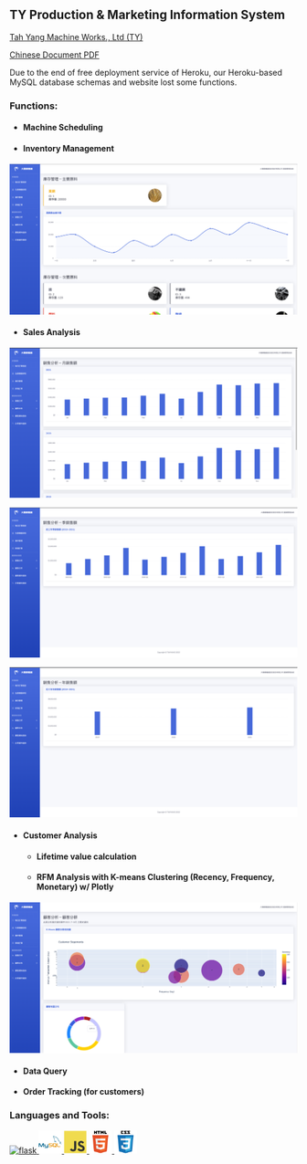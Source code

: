 ## TY Production & Marketing Information System
[Tah Yang Machine Works., Ltd (TY)](https://www.tah-yang.com/)

[Chinese Document PDF](https://drive.google.com/file/d/11yxnuldgsGr8XpPK0hQjB0iZSc4JaA9G/view?usp=sharing)

Due to the end of free deployment service of Heroku, our Heroku-based MySQL database schemas and website lost some functions.

### Functions:
- #### Machine Scheduling
- #### Inventory Management
<p align="left"><img src="/inventory.png" alt="inventory"/></p>

- #### Sales Analysis
<p align="left"><img src="/sales_mth.png" alt="sales_yr"/></p>
<p align="left"><img src="/sales_qtr.png" alt="inventory"/></p>
<p align="left"><img src="/sales_yr.png" alt="inventory"/></p>

- #### Customer Analysis
    - #### Lifetime value calculation
    - #### RFM Analysis with K-means Clustering (Recency, Frequency, Monetary) w/ Plotly
<p align="left"><img src="/k-means RFM.png" alt="rfm"/></p>

- #### Data Query
- #### Order Tracking (for customers)



### Languages and Tools:
<p align="left"><a href="https://flask.palletsprojects.com/" target="_blank" rel="noreferrer"> <img src="https://www.vectorlogo.zone/logos/pocoo_flask/pocoo_flask-icon.svg" alt="flask" width="40" height="40"/> </a><a href="https://www.mysql.com/" target="_blank" rel="noreferrer"> <img src="https://raw.githubusercontent.com/devicons/devicon/master/icons/mysql/mysql-original-wordmark.svg" alt="mysql" width="40" height="40"/> </a><a href="https://developer.mozilla.org/en-US/docs/Web/JavaScript" target="_blank" rel="noreferrer"> <img src="https://raw.githubusercontent.com/devicons/devicon/master/icons/javascript/javascript-original.svg" alt="javascript" width="40" height="40"/> </a><a href="https://www.w3.org/html/" target="_blank" rel="noreferrer"> <img src="https://raw.githubusercontent.com/devicons/devicon/master/icons/html5/html5-original-wordmark.svg" alt="html5" width="40" height="40"/> </a><a href="https://www.w3schools.com/css/" target="_blank" rel="noreferrer"> <img src="https://raw.githubusercontent.com/devicons/devicon/master/icons/css3/css3-original-wordmark.svg" alt="css3" width="40" height="40"/> </a></p>

